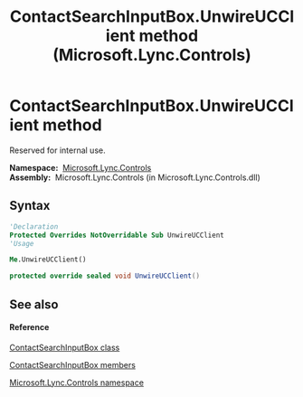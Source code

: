 ﻿---
title: ContactSearchInputBox.UnwireUCClient method  (Microsoft.Lync.Controls)
TOCTitle: 'UnwireUCClient method '
ms:assetid: M:Microsoft.Lync.Controls.ContactSearchInputBox.UnwireUCClient_DI_3_UC_OCS14MrefLyncWPF
ms:mtpsurl: https://msdn.microsoft.com/en-us/library/microsoft.lync.controls.contactsearchinputbox.unwireucclient_di_3_uc_ocs14mreflyncwpf(v=office.15)
ms:contentKeyID: 48599124
ms.date: 07/28/2014
mtps_version: v=office.15
f1_keywords:
- Microsoft.Lync.Controls.ContactSearchInputBox.UnwireUCClient
dev_langs:
- CSharp
- JScript
- VB
- other
---

# ContactSearchInputBox.UnwireUCClient method

Reserved for internal use.

**Namespace:**  [Microsoft.Lync.Controls](microsoft-lync-controls-namespace_1.md)  
**Assembly:**  Microsoft.Lync.Controls (in Microsoft.Lync.Controls.dll)

## Syntax

``` vb
'Declaration
Protected Overrides NotOverridable Sub UnwireUCClient
'Usage

Me.UnwireUCClient()
```

``` csharp
protected override sealed void UnwireUCClient()
```

## See also

#### Reference

[ContactSearchInputBox class](contactsearchinputbox-class-microsoft-lync-controls_1.md)

[ContactSearchInputBox members](contactsearchinputbox-members-microsoft-lync-controls_1.md)

[Microsoft.Lync.Controls namespace](microsoft-lync-controls-namespace_1.md)

